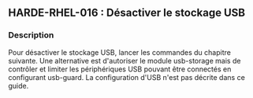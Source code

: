 ## HARDE-RHEL-016 : Désactiver le stockage USB

### Description

Pour désactiver le stockage USB, lancer les commandes du chapitre suivante.
Une alternative est d'autoriser le module usb-storage mais de contrôler et limiter les périphériques USB pouvant être connectés en configurant usb-guard. La configuration d'USB n'est pas décrite dans ce guide.

